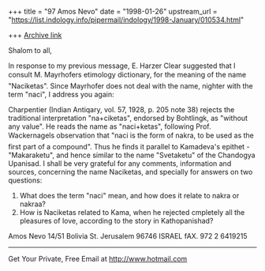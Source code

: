 +++
title = "97 Amos Nevo"
date = "1998-01-26"
upstream_url = "https://list.indology.info/pipermail/indology/1998-January/010534.html"

+++
[Archive link](https://list.indology.info/pipermail/indology/1998-January/010534.html)

Shalom to all,

In response to my previous message, E. Harzer Clear suggested that I
consult M. Mayrhofers etimology dictionary, for the meaning of the name
"Naciketas". Since Mayrhofer does not deal with the name, nighter with
the term "naci", I address you again:

Charpentier (Indian Antiqary,  vol. 57, 1928, p. 205 note 38) rejects
the traditional interpretation "na+ciketas", endorsed by Bohtlingk, as
"without any value". He reads the name as "naci+ketas",  following Prof.
Wackernagels observation that "naci is the form of nakra, to be used as
the first part of a compound".  Thus he finds it parallel to Kamadeva's
epithet - "Makaraketu", and hence similar to the name "Svetaketu" of the
Chandogya Upanisad.
I shall be very grateful for any comments, information and sources,
concerning the name Naciketas, and specially for answers on two
questions:
1. What does the term "naci" mean, and how does it relate to nakra or
   nakraa?
2. How is Naciketas related to Kama, when he rejected cmpletely all
   the pleasures of love, according to the story in Kathopanishad?

Amos Nevo
14/51 Bolivia St. Jerusalem
96746
ISRAEL
fAX. 972 2 6419215


______________________________________________________
Get Your Private, Free Email at http://www.hotmail.com



